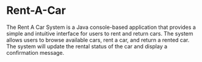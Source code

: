 # Rent-A-Car
The Rent A Car System is a Java console-based application that provides a simple and intuitive interface for users to rent and return cars. The system allows users to browse available cars, rent a car, and return a rented car. The system will update the rental status of the car and display a confirmation message.
